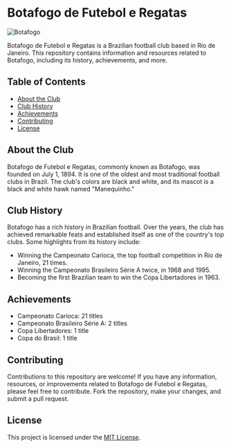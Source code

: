 # Botafogo de Futebol e Regatas

![Botafogo](https://upload.wikimedia.org/wikipedia/commons/thumb/5/52/Botafogo_de_Futebol_e_Regatas_logo.svg/250px-Botafogo_de_Futebol_e_Regatas_logo.svg.png)

Botafogo de Futebol e Regatas is a Brazilian football club based in Rio de Janeiro. This repository contains information and resources related to Botafogo, including its history, achievements, and more.

## Table of Contents

- [About the Club](#about-the-club)
- [Club History](#club-history)
- [Achievements](#achievements)
- [Contributing](#contributing)
- [License](#license)

## About the Club

Botafogo de Futebol e Regatas, commonly known as Botafogo, was founded on July 1, 1894. It is one of the oldest and most traditional football clubs in Brazil. The club's colors are black and white, and its mascot is a black and white hawk named "Manequinho."

## Club History

Botafogo has a rich history in Brazilian football. Over the years, the club has achieved remarkable feats and established itself as one of the country's top clubs. Some highlights from its history include:

- Winning the Campeonato Carioca, the top football competition in Rio de Janeiro, 21 times.
- Winning the Campeonato Brasileiro Série A twice, in 1968 and 1995.
- Becoming the first Brazilian team to win the Copa Libertadores in 1963.

## Achievements

- Campeonato Carioca: 21 titles
- Campeonato Brasileiro Série A: 2 titles
- Copa Libertadores: 1 title
- Copa do Brasil: 1 title

## Contributing

Contributions to this repository are welcome! If you have any information, resources, or improvements related to Botafogo de Futebol e Regatas, please feel free to contribute. Fork the repository, make your changes, and submit a pull request.

## License

This project is licensed under the [MIT License](LICENSE).

